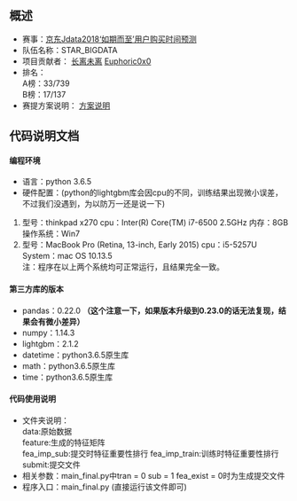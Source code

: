 ## **概述**
- 赛事：[京东Jdata2018‘如期而至’用户购买时间预测](https://jdata.jd.com/html/detail.html?id=2)
- 队伍名称：STAR_BIGDATA
- 项目贡献者：
  [长离未离](https://github.com/Francis1986)
  [Euphoric0x0](https://github.com/liht1996)
- 排名：  
  A榜：33/739  
  B榜：17/137
- 赛提方案说明：
  [方案说明](https://github.com/Francis1986/Jdata_2018/blob/master/Jdata%E7%AE%97%E6%B3%95%E5%A4%A7%E8%B5%9B%E5%88%86%E4%BA%AB.md)

## **代码说明文档**
#### 编程环境
- 语言：python 3.6.5
- 硬件配置：(python的lightgbm库会因cpu的不同，训练结果出现微小误差，不过我们没遇到，为以防万一还是说一下)
1. 型号：thinkpad x270 cpu：Inter(R) Core(TM) i7-6500 2.5GHz 内存：8GB 操作系统：Win7
2. 型号：MacBook Pro (Retina, 13-inch, Early 2015) cpu：i5-5257U System：mac OS 10.13.5  
注：程序在以上两个系统均可正常运行，且结果完全一致。

#### 第三方库的版本
- pandas：0.22.0 **（这个注意一下，如果版本升级到0.23.0的话无法复现，结果会有微小差异）**
- numpy：1.14.3
- lightgbm：2.1.2
- datetime：python3.6.5原生库
- math：python3.6.5原生库
- time：python3.6.5原生库

#### 代码使用说明
- 文件夹说明：  
data:原始数据  
feature:生成的特征矩阵  
fea_imp_sub:提交时特征重要性排行  fea_imp_train:训练时特征重要性排行      
submit:提交文件
- 相关参数：main_final.py中tran = 0 sub = 1 fea_exist = 0时为生成提交文件
- 程序入口：main_final.py (直接运行该文件即可)
